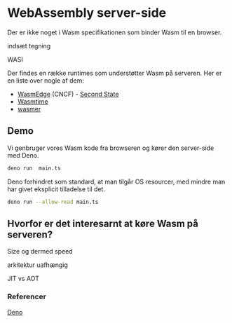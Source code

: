 # WebAssembly server-side

Der er ikke noget i Wasm specifikationen som binder Wasm til en browser.


indsæt tegning

WASI


Der findes en række runtimes som understøtter Wasm på serveren. Her er en liste over nogle af dem:

* [WasmEdge](https://wasmedge.org/) (CNCF) - [Second State](https://www.secondstate.io/)
* [Wasmtime](https://wasmtime.dev/)
* [wasmer](https://wasmer.io/)

## Demo
Vi genbruger vores Wasm kode fra browseren og kører den server-side med Deno.

``` bash
deno run  main.ts
```

Deno forhindret som standard, at man tilgår OS resourcer, med mindre man har givet eksplicit tilladelse til det.

``` bash
deno run --allow-read main.ts
```

## Hvorfor er det interesarnt at køre Wasm på serveren?

Size og dermed speed

arkitektur uafhængig

JIT vs AOT

### Referencer

[Deno](https://deno.land/manual@v1.12.2/getting_started/webassembly)
